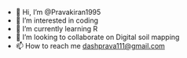 - 👋 Hi, I’m @Pravakiran1995
- 👀 I’m interested in coding
- 🌱 I’m currently learning R
- 💞️ I’m looking to collaborate on Digital soil mapping
- 📫 How to reach me dashprava111@gmail.com

<!---
Pravakiran1995/Pravakiran1995 is a ✨ special ✨ repository because its `README.md` (this file) appears on your GitHub profile.
You can click the Preview link to take a look at your changes.
--->
